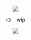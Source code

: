 <p align="center">

<img src="https://files.catbox.moe/h89rt2.png"/>
</p>
  
<p align="center">
‹𝟥    ‎ ‎ ‎ wip
</p>

<p align="center">
<img src="https://files.catbox.moe/xyfzd1.png"/>
</p>
